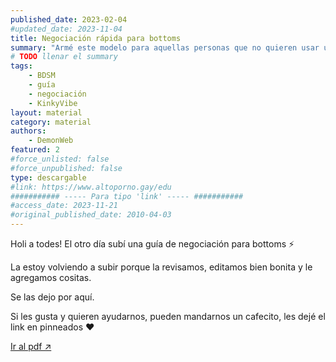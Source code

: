 ```yaml
---
published_date: 2023-02-04
#updated_date: 2023-11-04
title: Negociación rápida para bottoms
summary: "Armé este modelo para aquellas personas que no quieren usar una checklist, o tener una negociación larga, y quieren un modelo pre-hecho para poder establecer gustos, necesidades, intenciones, preferencias, límites, entre otros. "
# TODO llenar el summary
tags:
    - BDSM
    - guía
    - negociación
    - KinkyVibe
layout: material
category: material
authors:
    - DemonWeb
featured: 2
#force_unlisted: false
#force_unpublished: false
type: descargable
#link: https://www.altoporno.gay/edu
########### ----- Para tipo 'link' ----- ###########
#access_date: 2023-11-21
#original_published_date: 2010-04-03
---
```


<script>
    import guia from '$lib/posts/media/negociacion-para-bottoms/1.pdf'
</script>
Holi a todes! El otro día subí una guía de negociación para bottoms ⚡️

La estoy volviendo a subir porque la revisamos, editamos bien bonita y le agregamos cositas.

Se las dejo por aquí.

Si les gusta y quieren ayudarnos, pueden mandarnos un cafecito, les dejé el link en pinneados ❤️

<object aria-label="Guía de negociación para bottoms" data={guia} type="application/pdf" width="800px" height="1000px">
<a href={guia}>Ir al pdf ↗️</a>
</object>
